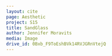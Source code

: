 ```yaml
---
layout: cite
page: Aesthetic
project: S15
title: SandGlass
author: Jennifer Moravits
media: Image
drive_id: 0Bxb_F9ToEshBVk14RVJGRnVtejQ
---
```

